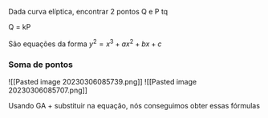 
Dada curva elíptica, encontrar 2 pontos Q e P tq

Q = kP

São equações da forma $y^2 = x^3 + ax^2 + bx + c$

### Soma de pontos

![[Pasted image 20230306085739.png]]
![[Pasted image 20230306085707.png]]

Usando GA + substituir na equação, nós conseguimos obter essas fórmulas

